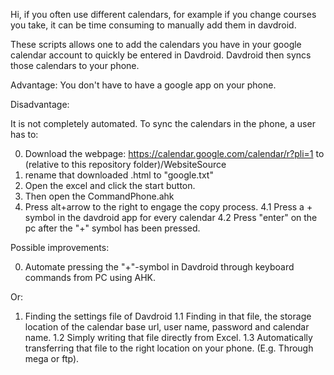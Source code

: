 Hi, if you often use different calendars, 
for example if you change courses you take, it can be time consuming to manually add them in davdroid.

These scripts allows one to add the calendars you have in your google calendar account to quickly be entered in Davdroid.
Davdroid then syncs those calendars to your phone.

Advantage:
You don't have to have a google app on your phone. 

Disadvantage: 

It is not completely automated. To sync the calendars in the phone, a user has to:

  0. Download the webpage: https://calendar.google.com/calendar/r?pli=1 to (relative to this repository folder)/WebsiteSource
  1. rename that downloaded <some name>.html to "google.txt"
  2. Open the excel and click the start button.
  3. Then open the CommandPhone.ahk
  4. Press alt+arrow to the right to engage the copy process.
    4.1 Press a + symbol in the davdroid app for every calendar
    4.2 Press "enter" on the pc after the "+" symbol has been pressed.

Possible improvements:

0. Automate pressing the "+"-symbol in Davdroid through keyboard commands from PC using AHK.

Or:

1. Finding the settings file of Davdroid
1.1 Finding in that file, the storage location of the calendar base url, user name, password and calendar name.
1.2 Simply writing that file directly from Excel.
1.3 Automatically transferring that file to the right location on your phone. (E.g. Through mega or ftp).


